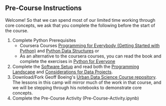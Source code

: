 ## Pre-Course Instructions
Welcome! So that we can spend most of our limited time working through core concepts, we ask that you complete the following before the start of the course.
1. Complete Python Prerequisites
    - Coursera Courses [Programming for Everybody (Getting Started with Python)](https://www.coursera.org/learn/python) and [Python Data Structures](https://www.coursera.org/learn/python-data/home) or
    - As an alternative to the coursera courses, you can read the book and complete the exercises in [Python for Everyone](https://www.py4e.com/)
2. Complete the [Software Setup](https://github.com/black-tea/ucla-its-data-camp-2019/blob/master/Pre-Course/Software-Setup.md) and read both the [Programming Landscape](https://github.com/black-tea/ucla-its-data-camp-2019/blob/master/Pre-Course/Programming-Landscape.md) and [Considerations for Data Projects](https://github.com/black-tea/ucla-its-data-camp-2019/blob/master/Pre-Course/Considerations-for-Data-Projects.md). 
3. Download/Fork Geoff Boeing's [Urban Data Science Course repository](https://github.com/gboeing/urban-data-science). The lessons in this camp will mirror much of the work in that course, and we will be stepping through his notebooks to demonstrate core concepts.
4. Complete the Pre-Course Activity (Pre-Course-Activity.ipynb)
